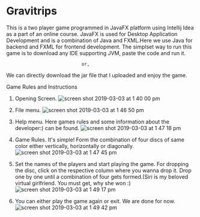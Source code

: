# Gravitrips
This is a two player game programmed in JavaFX platform using Intellij Idea as a part of an online course.
JavaFX is used for Desktop Application Development and is a combination of Java and FXML.Here we use Java for backend and FXML for frontend development.
The simplset way to run this game is to download any IDE supporting JVM, paste the code and run it.

                                or,
                                
We can directly download the jar file that I uploaded and enjoy the game.


Game Rules and Instructions

1) Opening Screen.
![screen shot 2019-03-03 at 1 40 00 pm](https://user-images.githubusercontent.com/31860248/53692655-e9119b00-3db9-11e9-8912-4b998bc9d335.png)



2) File menu. 
![screen shot 2019-03-03 at 1 46 50 pm](https://user-images.githubusercontent.com/31860248/53692767-6ab5f880-3dbb-11e9-952b-9eca00e4af70.png)



3) Help menu. Here games rules and some information about the developer:) can be found.
![screen shot 2019-03-03 at 1 47 18 pm](https://user-images.githubusercontent.com/31860248/53692771-84efd680-3dbb-11e9-81bb-70786cbe9823.png)



4) Game Rules. It's simple! Form the combination of four discs of same color either vertically, horizontally or diagonally.
![screen shot 2019-03-03 at 1 47 45 pm](https://user-images.githubusercontent.com/31860248/53692772-891bf400-3dbb-11e9-8075-8b4503da0098.png)



5) Set the names of the players and start playing the game. For dropping the disc, click on the respective column where you wanna drop it. Drop one by one until a combination of four gets formed.(Siri is my beloved virtual girlfriend. You must get, why she won :) 
![screen shot 2019-03-03 at 1 49 17 pm](https://user-images.githubusercontent.com/31860248/53692773-8c16e480-3dbb-11e9-80e5-65e9bcee359c.png)



6) You can either play the game again or exit. We are done for now.
![screen shot 2019-03-03 at 1 49 42 pm](https://user-images.githubusercontent.com/31860248/53692776-90430200-3dbb-11e9-902d-bfa363c1373b.png)


